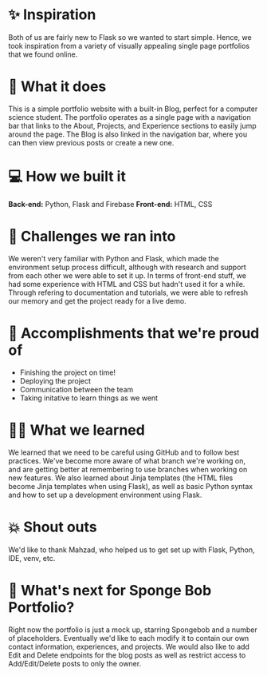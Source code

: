 # :sparkles: Inspiration
Both of us are fairly new to Flask so we wanted to start simple. Hence, we took inspiration from a variety of visually appealing single page portfolios that we found online.

# :scroll: What it does
This is a simple portfolio website with a built-in Blog, perfect for a computer science student. The portfolio operates as a single page with a navigation bar that links to the About, Projects, and Experience sections to easily jump around the page. The Blog is also linked in the navigation bar, where you can then view previous posts or create a new one.

# :computer: How we built it

<b>Back-end:</b> Python, Flask and Firebase
<b>Front-end:</b> HTML, CSS

# :exploding_head: Challenges we ran into
We weren't very familiar with Python and Flask, which made the environment setup process difficult, although with research and support from each other we were able to set it up. In terms of front-end stuff, we had some experience with HTML and CSS but hadn't used it for a while. Through refering to documentation and tutorials, we were able to refresh our memory and get the project ready for a live demo.

# :partying_face: Accomplishments that we're proud of
- Finishing the project on time!
- Deploying the project
- Communication between the team
- Taking initative to learn things as we went

# :woman_student: What we learned
We learned that we need to be careful using GitHub and to follow best practices. We've become more aware of what branch we're working on, and are getting better at remembering to use branches when working on new features. We also learned about Jinja templates (the HTML files become Jinja templates when using Flask), as well as basic Python syntax and how to set up a development environment using Flask. 

# :boom: Shout outs
We'd like to thank Mahzad, who helped us to get set up with Flask, Python, IDE, venv, etc.

# :thinking: What's next for Sponge Bob Portfolio?
Right now the portfolio is just a mock up, starring Spongebob and a number of placeholders. Eventually we'd like to each modify it to contain our own contact information, experiences, and projects. We would also like to add Edit and Delete endpoints for the blog posts as well as restrict access to Add/Edit/Delete posts to only the owner.
